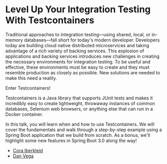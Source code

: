 # Level Up Your Integration Testing With Testcontainers

Traditional approaches to integration testing—using shared, local, or in-memory databases—fall short for today's modern developer.
Developers today are building cloud native distributed microservices and taking advantage of a rich variety of backing services. This explosion of applications and backing services introduces new challenges in creating the necessary environments for integration testing. To be useful and effective, these environments must be easy to create and they must resemble production as closely as possible. New solutions are needed to make this need a reality.

Enter Testcontainers!

Testcontainers is a Java library that supports JUnit tests and makes it incredibly easy to create lightweight, throwaway instances of common databases, Selenium web browsers, or anything else that can run in a Docker container.

In this talk, you will learn when and how to use Testcontainers. We will cover the fundamentals and walk through a step-by-step example using a Spring Boot application that we build from scratch. As a bonus, we'll highlight some new features in Spring Boot 3.0 along the way!

- [Cora Iberkleid](https://tanzu.vmware.com/developer/team/cora-iberkleid/)
- [Dan Vega](https://tanzu.vmware.com/developer/team/dan-vega/)
